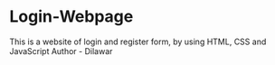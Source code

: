 # Login-Webpage
This is a website of login and register form, by using HTML, CSS and JavaScript
Author - Dilawar

